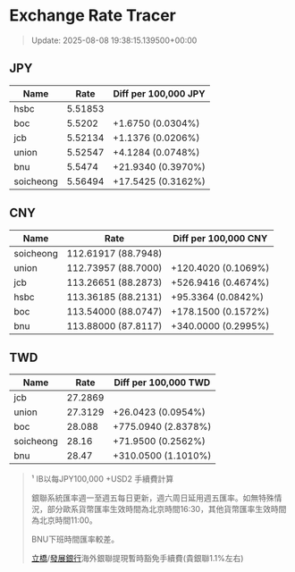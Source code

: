# Exchange Rate Tracer

> Update: 2025-08-08 19:38:15.139500+00:00

## JPY

| Name      |    Rate | Diff per 100,000 JPY   |
|-----------|---------|------------------------|
| hsbc      | 5.51853 |                        |
| boc       | 5.5202  | +1.6750 (0.0304%)      |
| jcb       | 5.52134 | +1.1376 (0.0206%)      |
| union     | 5.52547 | +4.1284 (0.0748%)      |
| bnu       | 5.5474  | +21.9340 (0.3970%)     |
| soicheong | 5.56494 | +17.5425 (0.3162%)     |

## CNY

| Name      | Rate                | Diff per 100,000 CNY   |
|-----------|---------------------|------------------------|
| soicheong | 112.61917	(88.7948) |                        |
| union     | 112.73957	(88.7000) | +120.4020 (0.1069%)    |
| jcb       | 113.26651	(88.2873) | +526.9416 (0.4674%)    |
| hsbc      | 113.36185	(88.2131) | +95.3364 (0.0842%)     |
| boc       | 113.54000	(88.0747) | +178.1500 (0.1572%)    |
| bnu       | 113.88000	(87.8117) | +340.0000 (0.2995%)    |

## TWD

| Name      |    Rate | Diff per 100,000 TWD   |
|-----------|---------|------------------------|
| jcb       | 27.2869 |                        |
| union     | 27.3129 | +26.0423 (0.0954%)     |
| boc       | 28.088  | +775.0940 (2.8378%)    |
| soicheong | 28.16   | +71.9500 (0.2562%)     |
| bnu       | 28.47   | +310.0500 (1.1010%)    |


> ¹ IB以每JPY100,000 +USD2 手續費計算
>
> 銀聯系統匯率週一至週五每日更新，週六周日延用週五匯率。如無特殊情況，部分歐系貨幣匯率生效時間為北京時間16:30，其他貨幣匯率生效時間為北京時間11:00。
>
> BNU下班時間匯率較差。
>
> [立橋](https://www.wlbank.com.mo/uploads/ueditor/file/20181211/1544536513900230.pdf)/[發展銀行](https://www.mdb.com.mo/Service_Charges_20230728.pdf)海外銀聯提現暫時豁免手續費(貴銀聯1.1%左右)


